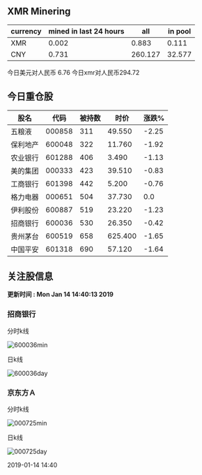 ## XMR Minering

|currency|mined in last 24 hours|all|in pool|
|---|---|---|---|
|XMR|0.002|0.883|0.111|
|CNY|0.731|260.127|32.577|

今日美元对人民币 6.76	今日xmr对人民币294.72


## 今日重仓股 

|股名|代码|被持数|时价|涨跌%|
|---|---|---|---|---|
|五粮液|000858|311|49.550|-2.25|
|保利地产|600048|322|11.760|-1.92|
|农业银行|601288|406|3.490|-1.13|
|美的集团|000333|423|39.510|-0.83|
|工商银行|601398|442|5.200|-0.76|
|格力电器|000651|504|37.730|0.0|
|伊利股份|600887|519|23.220|-1.23|
|招商银行|600036|530|26.350|-0.42|
|贵州茅台|600519|658|625.400|-1.65|
|中国平安|601318|690|57.120|-1.64|

## 关注股信息
**更新时间 : Mon Jan 14 14:40:13 2019**
### 招商银行 
分时k线

![600036min](http://image.sinajs.cn/newchart/min/n/sh600036.gif)

日k线

![600036day](http://image.sinajs.cn/newchart/daily/n/sh600036.gif)

### 京东方Ａ 
分时k线

![000725min](http://image.sinajs.cn/newchart/min/n/sz000725.gif)

日k线

![000725day](http://image.sinajs.cn/newchart/daily/n/sz000725.gif)

2019-01-14 14:40